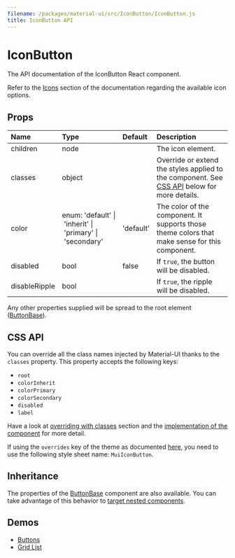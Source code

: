 ```yaml
---
filename: /packages/material-ui/src/IconButton/IconButton.js
title: IconButton API
---
```


<!--- This documentation is automatically generated, do not try to edit it. -->

# IconButton

<p class="description">The API documentation of the IconButton React component.</p>

Refer to the [Icons](/style/icons) section of the documentation
regarding the available icon options.

## Props

| Name | Type | Default | Description |
|:-----|:-----|:--------|:------------|
| <span class="prop-name">children</span> | <span class="prop-type">node |   | The icon element. |
| <span class="prop-name">classes</span> | <span class="prop-type">object |   | Override or extend the styles applied to the component. See [CSS API](#css-api) below for more details. |
| <span class="prop-name">color</span> | <span class="prop-type">enum:&nbsp;'default'&nbsp;&#124;<br>&nbsp;'inherit'&nbsp;&#124;<br>&nbsp;'primary'&nbsp;&#124;<br>&nbsp;'secondary'<br> | <span class="prop-default">'default'</span> | The color of the component. It supports those theme colors that make sense for this component. |
| <span class="prop-name">disabled</span> | <span class="prop-type">bool | <span class="prop-default">false</span> | If `true`, the button will be disabled. |
| <span class="prop-name">disableRipple</span> | <span class="prop-type">bool |   | If `true`, the ripple will be disabled. |

Any other properties supplied will be spread to the root element ([ButtonBase](/api/button-base)).

## CSS API

You can override all the class names injected by Material-UI thanks to the `classes` property.
This property accepts the following keys:

- `root`
- `colorInherit`
- `colorPrimary`
- `colorSecondary`
- `disabled`
- `label`

Have a look at [overriding with classes](/customization/overrides#overriding-with-classes) section
and the [implementation of the component](https://github.com/mui-org/material-ui/tree/master/packages/material-ui/src/IconButton/IconButton.js)
for more detail.

If using the `overrides` key of the theme as documented
[here](/customization/themes#customizing-all-instances-of-a-component-type),
you need to use the following style sheet name: `MuiIconButton`.

## Inheritance

The properties of the [ButtonBase](/api/button-base) component are also available.
You can take advantage of this behavior to [target nested components](/guides/api#spread).

## Demos

- [Buttons](/demos/buttons)
- [Grid List](/demos/grid-list)

